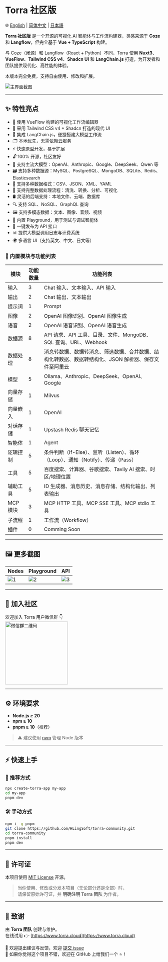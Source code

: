 # Torra 社区版

🌐 [English](./README.md) | [简体中文](./README.zh-CN.md) | [日本語](./README.ja.md)

**Torra 社区版** 是一个开源的可视化 AI 智能体与工作流构建器，灵感来源于 **Coze** 和 **Langflow**，但完全基于 **Vue + TypeScript** 构建。

与 Coze（闭源）和 Langflow（React + Python）不同，Torra 使用 **Nuxt3**、**VueFlow**、**Tailwind CSS v4**、**Shadcn UI** 和 **LangChain.js** 打造，为开发者和团队提供现代化、高性能的体验。

本版本完全免费，支持自由使用、修改和扩展。

![主界面截图](https://file.web.hlingsoft.com/26NbxPHeTGXNCO23MhsEXb5yE82VUo6d/screenshot.png)

---

## ✨ 特性亮点

- 🚀 使用 VueFlow 构建的可视化工作流编辑器
- 🎨 采用 Tailwind CSS v4 + Shadcn 打造的现代 UI
- 🤖 集成 LangChain.js，便捷搭建大模型工作流
- 🗂 本地优先，无需依赖云服务
- ⚡ 快速原型开发，易于扩展
- 🔓 100% 开源，社区友好
- 🧠 支持主流大模型：OpenAI、Anthropic、Google、DeepSeek、Qwen 等
- 🗃 支持多种数据源：MySQL、PostgreSQL、MongoDB、SQLite、Redis、Elasticsearch
- 📄 支持多种数据格式：CSV、JSON、XML、YAML
- 🔧 支持完整数据处理流程：清洗、转换、分析、可视化
- 🛢 灵活的后端支持：本地文件、云端、数据库
- 🔍 支持 SQL、NoSQL、GraphQL 查询
- 🖼 支持多模态数据：文本、图像、音频、视频
- 🧪 内置 Playground，用于测试与调试智能体
- 🚀 一键发布为 API 接口
- 📊 提供大模型调用日志与计费系统
- 🌍 多语言 UI（支持英文、中文、日文等）

### 🧩 内置模块与功能列表

| 模块         | 功能数量 | 功能列表                                                                 |
|--------------|----------|--------------------------------------------------------------------------|
| 输入         | 3        | Chat 输入、文本输入、API 输入                                           |
| 输出         | 2        | Chat 输出、文本输出                                                     |
| 提示词       | 1        | Prompt                                                                   |
| 图像         | 2        | OpenAI 图像识别、OpenAI 图像生成                                       |
| 语音         | 2        | OpenAI 语音识别、OpenAI 语音生成                                       |
| 数据源       | 8        | API 请求、API 工具、目录、文件、MongoDB、SQL 查询、URL、Webhook         |
| 数据处理     | 8        | 消息转数据、数据转消息、筛选数据、合并数据、结构化转数据、数据转结构化、JSON 解析器、保存文件至阿里云 |
| 模型         | 5        | Ollama、Anthropic、DeepSeek、OpenAI、Google                            |
| 向量存储     | 1        | Milvus                                                                   |
| 向量嵌入     | 1        | OpenAI                                                                   |
| 对话存储     | 1        | Upstash Redis 聊天记忆                                                 |
| 智能体       | 1        | Agent                                                                    |
| 逻辑控制     | 5        | 条件判断（If-Else）、监听（Listen）、循环（Loop）、通知（Notify）、传递（Pass） |
| 工具         | 5        | 百度搜索、计算器、谷歌搜索、Tavily AI 搜索、时区/地理位置               |
| 辅助工具     | 5        | ID 生成器、消息历史、消息存储、结构化输出、列表输出                   |
| MCP 模块     | 3        | MCP HTTP 工具、MCP SSE 工具、MCP stdio 工具                            |
| 子流程       | 1        | 工作流（Workflow）                                                      |
| 插件         | 0        | Comming Soon                                                                          |

---

## 🖼 更多截图

| Nodes | Playground | API |
|--------|--------|--------|
| ![1](https://file.web.hlingsoft.com/0A0hfGrrTIPm9scihpEaarogPnMAWhbO/%E6%88%AA%E5%B1%8F2025-06-26%2011.18.59.png) | ![2](https://file.web.hlingsoft.com/DPBatHp8K42r6qc0hWHW5if7FfmEtpHg/%E6%88%AA%E5%B1%8F2025-06-26%2011.16.08.png) | ![3](https://file.web.hlingsoft.com/zIHhaij2H6tBbym8eap1aqar2svuQ0q7/%E6%88%AA%E5%B1%8F2025-06-26%2011.24.37.png) |

---

## 📱 加入社区

欢迎加入 Torra 用户微信群 👇  
<img src="https://file.web.hlingsoft.com/HK8AYmIErpERLFQTqJN3LSTe6KEt1T8H/torra.jpg" alt="微信群二维码" width="200" />


---

## ⚙️ 环境要求

- **Node.js ≥ 20**
- **npm ≥ 10**
- **pnpm ≥ 10**（推荐）

> ⚠️ 建议使用 [nvm](https://github.com/nvm-sh/nvm) 管理 Node 版本

---

## ⚡ 快速上手

### 🏁 推荐方式

```bash
npx create-torra-app my-app
cd my-app
pnpm dev
```

### 🛠 手动方式

```bash
npm i -g pnpm
git clone https://github.com/HLingSoft/torra-community.git
cd torra-community
pnpm install
pnpm dev
```

---

## 📄 许可证

本项目使用 [MIT License](./LICENSE) 开源。

> 当你使用、修改或分发本项目（无论部分还是全部）时，  
> 请保留原始许可证，并 **明确注明 Torra 团队** 为作者。

---

## 🙌 致谢

由 **Torra 团队** 创建与维护。  
在线试用 👉 [https://www.torra.cloud](https://www.torra.cloud)

💬 欢迎提出建议与反馈，欢迎 [提交 issue](https://github.com/HLingSoft/torra-community/issues)  
💖 如果你觉得这个项目不错，欢迎在 GitHub 上给我们一个 ⭐！
